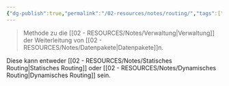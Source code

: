 ```yaml
---
{"dg-publish":true,"permalink":"/02-resources/notes/routing/","tags":["netzwerk/gateway","prüfungsrelevant"],"noteIcon":"","updated":"2024-07-23T10:55:00.000+02:00"}
---
```


>Methode zu die [[02 - RESOURCES/Notes/Verwaltung\|Verwaltung]] der Weiterleitung von [[02 - RESOURCES/Notes/Datenpakete\|Datenpakete]]n.

Diese kann entweder [[02 - RESOURCES/Notes/Statisches Routing\|Statisches Routing]] oder [[02 - RESOURCES/Notes/Dynamisches Routing\|Dynamisches Routing]] sein.